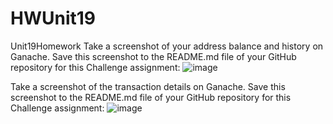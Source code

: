 # HWUnit19
Unit19Homework
Take a screenshot of your address balance and history on Ganache. Save this screenshot to the README.md file of your GitHub repository for this Challenge assignment:
![image](https://user-images.githubusercontent.com/88348419/149666039-48ee76c3-2213-447f-ac14-8c6098ac99fe.png)

Take a screenshot of the transaction details on Ganache. Save this screenshot to the README.md file of your GitHub repository for this Challenge assignment:
![image](https://user-images.githubusercontent.com/88348419/149665986-bdcb1b5b-2815-4e4c-99b2-7169cb3dd42d.png)

